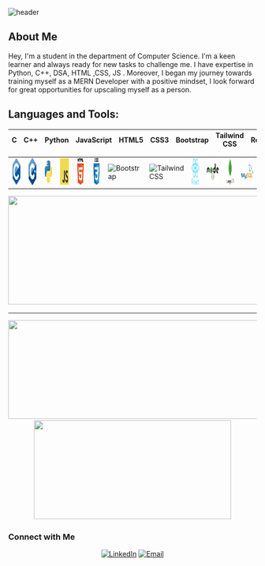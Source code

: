 ![header](https://capsule-render.vercel.app/api?type=venom&height=200&text=I%20am%20Shiwam.&fontSize=70&color=0:8871e5,100:b678c4&stroke=b678c4)

## About Me
Hey, I'm a student in the department of Computer Science. I'm a keen learner and always ready for new tasks to challenge me. I have expertise in Python, C++, DSA, HTML ,CSS, JS . Moreover, I began my journey towards training myself as a MERN Developer with a positive mindset, I look forward for great opportunities for upscaling myself as a person.


## Languages and Tools:


| C | C++ | Python | JavaScript | HTML5 | CSS3 | Bootstrap  | Tailwind CSS | React.js | Node.js | MongoDB | SQL |
|--------|--------|--------|------------|-------|-----------|------|-------------|----------|---------|---------|-----|

<table>
  <tr>
    <td><img src="https://github.com/devicons/devicon/blob/master/icons/c/c-original.svg" title="C" alt="C" width="55" height="55"/></td>
    <td><img src="https://github.com/devicons/devicon/blob/master/icons/cplusplus/cplusplus-original.svg" title="C++" alt="C++" width="55" height="55"/></td>
    <td><img src="https://github.com/devicons/devicon/blob/master/icons/python/python-original.svg" title="Python" alt="Python" width="55" height="55"/></td>
    <td><img src="https://github.com/devicons/devicon/blob/master/icons/javascript/javascript-original.svg" title="JavaScript" alt="JavaScript" width="55" height="55"/></td>
    <td><img src="https://raw.githubusercontent.com/devicons/devicon/master/icons/html5/html5-original-wordmark.svg" title="HTML5" alt="HTML5" width="55" height="55"/></td>
    <td><img src="https://raw.githubusercontent.com/devicons/devicon/master/icons/css3/css3-original-wordmark.svg" title="CSS3" alt="CSS3" width="55" height="55"/></td>
    <td><img src="https://upload.wikimedia.org/wikipedia/commons/thumb/b/b2/Bootstrap_logo.svg/2560px-Bootstrap_logo.svg.png" title="Bootstrap" alt="Bootstrap" width="70" height="55"/></td>
    <td><img src="https://icon.icepanel.io/Technology/svg/Tailwind-CSS.svg" title="Tailwind CSS" alt="Tailwind CSS" width="55" height="55"/></td>
    <td><img src="https://github.com/devicons/devicon/blob/master/icons/react/react-original-wordmark.svg" title="React.js" alt="React.js" width="55" height="55"/></td>
    <td><img src="https://github.com/devicons/devicon/blob/master/icons/nodejs/nodejs-original-wordmark.svg" title="Node.js" alt="Node.js" width="70" height="55"/></td>
    <td><img src="https://github.com/devicons/devicon/blob/master/icons/mongodb/mongodb-original-wordmark.svg" title="MongoDB" alt="MongoDB" width="55" height="55"/></td>
    <td><img src="https://github.com/devicons/devicon/blob/master/icons/mysql/mysql-original-wordmark.svg" title="SQL" alt="SQL" width="70" height="55"/></td>
  </tr>
</table>

  
<p align="center">
  <img width="800" height="220" src="https://github-readme-streak-stats.herokuapp.com/?user=thakurchirag&theme=highcontrast&hide_border=true&border_radius=5&card_width=800">
</p>

---
<p align="center">
  <img width="600" height="200" src="https://github-readme-stats.vercel.app/api?username=thakurchirag&show_icons=true&theme=vision-friendly-dark">
  <img width="400" height="200" src="https://github-readme-stats.vercel.app/api/top-langs?username=thakurchirag&size_weight=0.15&count_weight=0.5&layout=compact&theme=vision-friendly-dark">
</p>

### Connect with Me 

<p align="center">
<a href="https://www.linkedin.com/in/shiwam-singh-5058ab278/"><img alt="LinkedIn" src="https://img.shields.io/badge/LinkedIn-Shiwam singh-blue?style=flat-square&logo=linkedin"></a>
<a href="shiwamsingh5655@gmail.com"><img alt="Email" src="https://img.shields.io/badge/Email-Shiwam singh-blue?style=flat-square&logo=gmail"></a>
</p>
 
